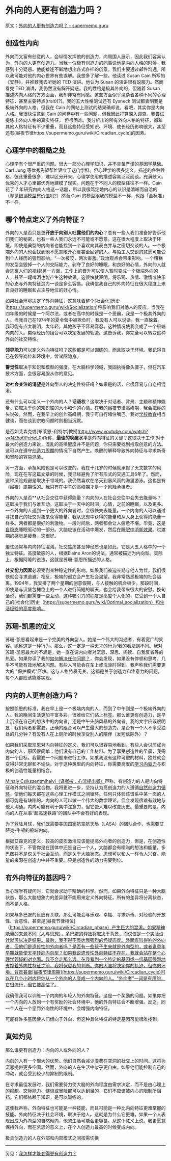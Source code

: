 # 外向的人更有创造力吗？

原文：[外向的人更有创造力吗？ - supermemo.guru](https://supermemo.guru/wiki/Are_extroverts_more_creative%3F)

## 创造性内向

外向而又富有创意的人，会纵情发挥他的创造力，向周围人展示，因此我们容易认为，外向的人更有创造力。当我一位极有创造力的同事说他是内向人格的时候，我感到十分疑惑。他能接连不断地想出各式各样的创意。我们主要通过邮件沟通，所以我可能对他的内心世界有些误解。我想多了解一些。他读过 Susan Cain 所写的《安静》，并推荐我去听她的 TED 演讲。他认为 Susan 的演讲很有说服力。然而看完 TED 演讲，我仍然没有解开疑惑。我的性格是极其外向的，但随着 Susan 描述内向人格的方方面面，我却非常有同感。这些方面似乎混杂着各种不同的心理特征，甚至主要特点(trait)[?]。我的五大性格测试还有 Eysneck 测试都表明我是极端外向的人格，但我在 Cain 的网站上测试的结果确却说，看吧，其实你是内向人格。我很快注意到 Cain 的问卷中有一些问题，但我因此打算深入调查。我尝试提炼出外向人格的真实特征， 但很困难。我分析出的所有外向人格的特征，都和其他人格特征有不少重叠，而且这些特征受知识、环境、成长经历影响很大，甚至还有[昼夜节律https://supermemo.guru/wiki/Circadian_cycle]的因素。

## 心理学中的粗糙之处

心理学有个很严重的问题。很大一部分心理学知识，并不具备严谨的基因学基础。Carl Jung 等优秀先驱帮忙建立了这门学科。但心理学的很多定义，描述的各种性格，彼此重叠很多，难以区分开来。心理学使用的描述容易泛泛而谈，充满歧义。优秀的人才心里都优秀地建模了现实。问题在于不同人的模型往往不一样。Cain 花了 7 年研究内向人格这一话题，所以我很笃定她内心的认识是清晰而自洽的（参见[错误模型有价值吗?](https://supermemo.guru/wiki/What's_the_value_of_wrong_models%3F)）然而 Cain 的模型跟我的模型不一样，也跟「金标准」不一样。

## 哪个特点定义了外向特征？

外向的人是否只是更**开放于向别人吐露他们的内心**？总有一些人我们准备好告诉他们我们的秘密，也有一些人我们永远不可能或不愿意。这在很大程度上取决于环境。即使是典型的内向者也能找到一个喜欢向其表白并与之密切交谈的人。一个极端外向的人也会找到他不愿意敞开心扉甚至回避的人。与陌生人交谈的意愿可能受到个人经历的强烈影响。“一次被咬，两次害羞。”政治观点会带来影响。一个糟糕的发型会毁掉一个人的交际能力。剥夺了良好的睡眠，和良好的心情，外向的人就会逃离人们的视线!另一方面，工作上的晋升可以使人暂时变成一个极端外向的人。甚至一罐啤酒也能产生这种效果。这很快就表明，将乐观、热情、激情或快乐的心态与外向特征混为一谈是多么容易。我确信我自己的外向特征在很大程度上来自良好的睡眠和占主导地位的好心情。

如果社会环境决定了外向特征，这意味着整个[社会化]历史(https://supermemo.guru/wiki/Socialization)将影响我们对他人的反应。当我在四年级的时候是一个阿尔法，或者在高中的时候是一个恶霸，我是一个极其外向的人。当我自己在1974年的夏令营中被欺负时，我没有人可以说话。我一直躲着。我可能有点太聪明，太年轻，其他孩子不容易容忍。这种情况使我变成了一个极端内向的人。类似经历的组合可以决定发展的轨迹。这告诉我，你完全可以转变这种外向的社交特性。

**领导能力**可以定义外向特征吗？这些都是可以训练的，而且取决于环境。我记得自己在领导岗位和环境中，曾试图隐身。

**警觉性**取决于知识和模型的强度。在大脑科学领域，我固执得像头骡子，但在汽车技术方面，会很容易服从你的意见。

**对社会关注的渴望**是外向型人的决定性特征吗？如果是的话，它很容易与自恋相混淆。

还有什么可以定义一个外向的人？**话语权**？这取决于对话者、背景、主题和精神能量。它取决于你的知识库的大小和你的心情。在我的[昼夜节律](https://supermemo.guru/wiki/Circadian)高峰期，我会把你的头说破。然而，在我早上的创作高峰期，我宁可自行堵住嘴巴。我对[学校教育](https://supermemo.guru/wiki/Problem_of_schooling)相当健谈，而在谈到宗教问题时则相当沉默。

是否如艾森克或[布莱恩-利特尔]教授(http://www.youtube.com/watch?v=NZ5o9PcHeL0)所称，**最佳的唤醒水平**是外向特征的关键？这取决于工作!对于最大的创造力来说，混乱的高唤醒度并不是问题，你只需要找到拾取创意的方法。这可以在遵守[创造力周期](https://supermemo.guru/wiki/Creativity_cycle)的情况下自然产生。唤醒的解释导致外向特征与寻求新奇和冒险的容易混淆。

另一方面，承担风险也是可以改变的。我在十几岁的时候就承担了天文数字的风险，现在在写这篇文章的时候，我已经避免了所有形式的交通工具6年了。然而，这种风险规避是取决于领域的。我仍然喜欢在冬天到暴风雨的海里游泳。这也是有（昼夜）周期性的。我只有在中午的高峰期才是一个风险承担者。

外向的人是否**从社会交往中获得能量？内向的人在社会交往中会失去能量吗？这取决于我们与谁互动。这取决于一天中的时间，心情，之前的睡眠，以及更多。一个外向的人遇到一个更大的外向者时，会很快失去能量。一个内向的人可以通过寻找自己的社交对象来获得能量。我从思想中获得的能量和从人身上获得的能量一样多。两者都是很好的刺激物。一段时间后，两者都会让人疲惫不堪。毕竟，这是[自稳态](https://supermemo.guru/wiki/Homeostatic)睡眠驱动的一部分。大脑应该在活动中爆发，然后[在睡眠中消耗效果](https://supermemo.guru/wiki/Neural_optimization_in_sleep)。过渡期的感觉是疲惫，这很好。

羞怯通常与内向特征混淆。社交焦虑甚至神经质也是如此，它是大五人格中的一个独立特征。高度敏感的人，根据Elaine Aron的说法，通常被描述为内向型。实际上，根据阿隆的说法，这就是苏珊-凯恩所描述的人格。

**社交能力因素**必须受到某种稳定性的影响。如果我们被迫长期与他人为伴，我们很快就会寻求逃避。相反，极端的孤立会产生社会渴望。我非常熟悉极端的社会隔离。1994年，我安排了两个星期的创意假期，与人接触的机会极少。那段时间，即使是与汉堡包摊位上的一个人进行简短的聊天，也会给我带来很大的安慰。换句话说，我们都需要一些互动，这种吸引力的程度是高度个人化的，它受到一个人自己的[社会化]历史（https://supermemo.guru/wiki/Optimal_socialization）和生活经验的高度影响。

## 苏珊-凯恩的定义

苏珊-凯恩看起来是一个完美的外向型人。她是一个伟大的沟通者，有着宽广的笑容。她称这是一种行为。那么，这一定是一种天才的行为!我的看法则不同。我对苏珊-凯恩最大的不满是，她一直在说内向者对沉思、深思、阅读、自我反省等的热爱。如果你读了我的[如何解决任何问题？](https://supermemo.guru/wiki/How_to_solve_any_problem%3F)，你会发现，如果没有停顿和思考，几乎不可能有效地解决问题。有些人可能会在车上或洗澡时得到。我声称我们需要更大的 "保护模式"区块。这与人格特质无关。这都是关于创造力和注意力的问题，每个人都应该能够实现。

## 内向的人更有创造力吗？

按照凯恩的标准，我在早上是一个极端内向的人，而到了中午则是一个极端外向的人。我的晚间生活更加丰富多彩，很难给它们贴上标签。那么谁更有创造力，是早上沉浸在自己的想法中的内向者，还是中午头脑风暴的外向者。我的文字应该很明显：我们两者都需要。正确的组合可以产生最大的创造力。是否有一个人不享受独处的几分钟？有没有人在上厕所的时候享受别人的陪伴（发短信除外）？

如果我们采取凯恩对内向特征的定义，我们可以很容易地看到，有些人会讨厌成为内向的人，原因很简单：他们没有自己的工作材料。为了享受创造性的早晨，我需要一个目标。我需要一个问题来进行工作。如果我没有这种可塑的材料，独处就会变得非常无聊和不愉快。对于这种类型的内向特征，你需要高度的[学习内驱力](https://supermemo.guru/wiki/Learn_drive)与积极的创造性能量相结合。

[Mihaly Csikszentmihalyi（译者按：心流提出者）](https://en.wikipedia.org/wiki/Mihaly_Csikszentmihalyi)声称，有创造力的人是内向特征和外向特征的混合物。我将更进一步，坚持认为高创造力的人遵循[自然创造力循环](https://supermemo.guru/wiki/Natural_creativity_cycle)，使他们每天都在这些心理工作模式之间循环。任何只体验该谱系中某一面的人都可能是有缺陷的。内向的人可以做一个伟大的数学理论，但会发现很难有效地与他人沟通。内向可能有利于集中注意力，但它使人难以改变历史。最重要的是，内向的人在从事“超高速铁路”的团队中不会有好的表现。

为了登陆月球，我们既需要美国国家航空航天局（LASA）的团队合作，也需要艾萨克-牛顿的极端内向。

根据艾森克的定义，较高的皮质激活应该能提高外向者的创造力，但是，在创造性的状态下，不管你是在团体中还是自己一个人，大脑都会有嗡嗡的想法和能量。多巴胺并不是仅关于社会互动，而是关于大脑状态。思想可以和人一样令人兴奋。能量的来源在创造力中并不重要。只是创造性的动力需要到位。

## 有外向特征的基因吗？

当心理学有疑问时，它就会求助于精确的科学。然而，如果外向特征只是一种大脑状态，那么大脑想象力的差异就不能用来定义外向特征。所有的差异将分离状态，而不是人格。

如果与多巴胺的反应有关联，那么可能会与乐观、幸福、寻求新奇、对经验的开放性、合意性，甚至是[昼夜节律相位]（https://supermemo.guru/wiki/Circadian_phase）产生巨大的混淆。如果精神能量的来源不同（人与思想），多巴胺的释放将取决于背景，而仅仅是一个实验设计就可以决定结果。最后，我不得不表达我强烈的怀疑态度。外面有叫得响的外向者，但他们是遗传性的外向者吗？是否有一些孩子生来就是外向型的，或者说童年早期就能使天平转向内向型？如果我说遗传性外向特征不存在，我就会站在整个心理学领域的对立面。我不会走那么远。在我看到一个特定的基因或一组基因强烈地支撑着外向性特征之前，我将保留我的判断。你的大脑将决定你的轨迹，但你的环境、背景甚至[昼夜节律周期](https://supermemo.guru/wiki/Circadian_cycle)可以在几个小时内将你从一个外向的人变成一个内向的人。"外向者"一词是有用的，它很流行，但它被高估了。

我确信我可以训练一个内向的年轻人的外向特征。这是一个奖励的问题。如果你把一个内向的人放到一个有奖励的社会环境中，他的外向特征会不断增强。反之，同一个人在一个惩罚外向性的环境中，会增强内向特征。

可能有许多基因使人们倾向于外向，但这种具体特征的特定基因可能很难找到。

## 真知灼见

那么谁更有创造力：内向的人或外向的人？

内向的人有一个很大的优势。他们自然会减少浪费在空洞的社交上的时间。这将为沉思提供更多空间。然而，外向的人在生活中似乎更自由。如果他们能控制自己的冲动，就会受到较少的抑制的限制。

在寻求最佳发展时，我们需要努力使大脑的外向程度由需求决定，而不是由心理上的抑制。交际能力、健谈或冒险都可以达到目的，它们不应该被内心的限制所阻挡。它们都依赖于知识，是可以训练的。

这使我声称，外向特征也可能是一种技能，而且可能是一种比内向特征更难掌握的技能。外向特征决于社会环境，取决于他人。这就是为什么它更难。如果一个人表现出成为外向型的自然倾向，他的生活可能会更容易。从这个意义上说，我更愿意保持外向，而在凯恩的意义上，在个人创造力最高的时候变成内向。

极具创造力的人在外部和内部模式之间按需切换

------

另见：[我怎样才能变得更有创造力？](https://supermemo.guru/wiki/How_can_I_become_more_creative%3F)